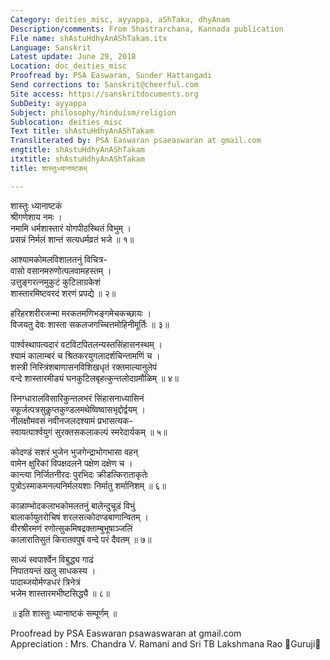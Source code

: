 ```yaml
---
Category: deities_misc, ayyappa, aShTaka, dhyAnam
Description/comments: From Shastrarchana, Kannada publication
File name: shAstuHdhyAnAShTakam.itx
Language: Sanskrit
Latest update: June 29, 2018
Location: doc_deities_misc
Proofread by: PSA Easwaran, Sunder Hattangadi
Send corrections to: Sanskrit@cheerful.com
Site access: https://sanskritdocuments.org
SubDeity: ayyappa
Subject: philosophy/hinduism/religion
Sublocation: deities_misc
Text title: shAstuHdhyAnAShTakam
Transliterated by: PSA Easwaran psaeaswaran at gmail.com
engtitle: shAstuHdhyAnAShTakam
itxtitle: shAstuHdhyAnAShTakam
title: शास्तुःध्यानाष्टकम्

---
```

  
 शास्तुः ध्यानाष्टकं   
श्रीगणेशाय नमः ।  
नमामि धर्मशास्तारं योगपीठस्थितं विभुम् ।  
प्रसन्नं निर्मलं शान्तं सत्यधर्मव्रतं भजे ॥ १॥  
  
आश्यामकोमलविशालतनुं विचित्र-  
वासो वसानमरुणोत्पलवामहस्तम् ।  
उत्तुङ्गरत्नमुकुटं कुटिलाग्रकेशं  
शास्तारमिष्टवरदं शरणं प्रपद्ये ॥ २॥  
  
हरिहरशरीरजन्मा मरकतमणिभङ्गमेचकच्छायः ।  
विजयतु देवः शास्ता सकलजगच्चित्तमोहिनीमूर्तिः ॥ ३॥  
  
पार्श्वस्थापत्यदारं वटविटपितलन्यस्तसिंहासनस्थम् ।  
श्यामं कालाम्बरं च श्रितकरयुगलादर्शचिन्तामणिं च ।  
शस्त्री निस्त्रिंशबाणासनविशिखधृतं रक्तमाल्यानुलेपं  
वन्दे शास्तारमीड्यं घनकुटिलबृहत्कुन्तलोदग्रमौळिम् ॥ ४॥  
  
स्निग्धारालविसारिकुन्तलभरं सिंहासनाध्यासिनं  
स्फूर्जत्पत्रसुकॢप्तकुण्डलमथेष्विष्वासभृद्दोर्द्वयम् ।  
नीलक्षौमवसं नवीनजलदश्यामं प्रभासत्यक-  
स्वायत्पार्श्वयुगं सुरक्तसकलाकल्पं स्मरेदार्यकम् ॥ ५॥  
  
कोदण्डं सशरं भुजेन भुजगेन्द्राभोगभासा वहन्  
वामेन क्षुरिकां विपक्षदलने पक्षेण दक्षेण च ।  
कान्त्या निर्जितनीरदः पुरभिदः क्रीडत्किराताकृतेः  
पुत्रोऽस्माकमनल्पनिर्मलयशाः निर्मातु शर्मानिशम् ॥ ६॥  
  
काळाम्भोदकलाभकोमलतनुं बालेन्दुचूडं विभुं  
बालार्कायुतरोचिषं शरलसत्कोदण्डबाणान्वितम् ।  
वीरश्रीरमणं रणोत्सुकमिषद्रक्ताम्बुभूषाञ्जलिं  
कालारातिसुतं किरातवपुषं वन्दे परं दैवतम् ॥ ७॥  
  
साध्यं स्वपार्श्वेन विबुद्ध्य गाढं  
निपातयन्तं खलु साधकस्य ।  
पादाब्जयोर्मण्डधरं त्रिनेत्रं  
भजेम शास्तारमभीष्टसिद्ध्यै ॥ ८॥  
  
॥ इति शास्तुः ध्यानाष्टकं सम्पूर्णम् ॥  
  
  
Proofread by PSA Easwaran psawaswaran at gmail.com  
Appreciation : Mrs. Chandra V. Ramani and Sri TB Lakshmana Rao ᳚Guruji᳚  
  
